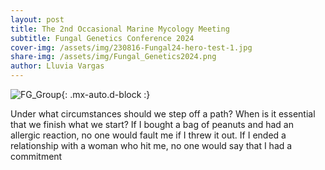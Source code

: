 ```yaml
---
layout: post
title: The 2nd Occasional Marine Mycology Meeting
subtitle: Fungal Genetics Conference 2024
cover-img: /assets/img/230816-Fungal24-hero-test-1.jpg
share-img: /assets/img/Fungal_Genetics2024.png
author: Lluvia Vargas
---
```


![FG_Group](https://github.com/FOMO-project/FOMO-project.github.io/tree/master/assets/img/Group_photo_FG2024.png){: .mx-auto.d-block :}




Under what circumstances should we step off a path? When is it essential that we finish what we start? If I bought a bag of peanuts and had an allergic reaction, no one would fault me if I threw it out. If I ended a relationship with a woman who hit me, no one would say that I had a commitment 
